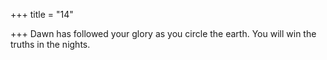 +++
title = "14"

+++
Dawn has followed your glory as you circle the earth.
You will win the truths in the nights.